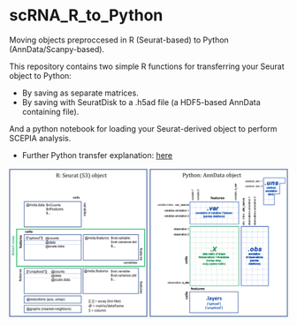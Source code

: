 # scRNA_R_to_Python
Moving objects preproccesed in R (Seurat-based) to Python (AnnData/Scanpy-based).

This repository contains two simple R functions for transferring your Seurat object to Python: 
- By saving as separate matrices.
- By saving with SeuratDisk to a .h5ad file (a HDF5-based AnnData containing file).

And a python notebook for loading your Seurat-derived object to perform SCEPIA analysis.

- Further Python transfer explanation: [here](https://github.com/Rebecza/scRNA-seq/wiki/X.-Python-transfer#transfer-seurat-object)

![](https://github.com/Rebecza/scRNA-seq/blob/main/doc/SeuratS4-AnnDataH5AD_sq.png)
